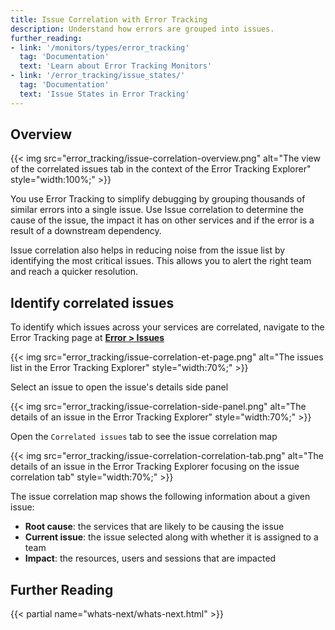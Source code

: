 ```yaml
---
title: Issue Correlation with Error Tracking 
description: Understand how errors are grouped into issues.
further_reading:
- link: '/monitors/types/error_tracking'
  tag: 'Documentation'
  text: 'Learn about Error Tracking Monitors'
- link: '/error_tracking/issue_states/'
  tag: 'Documentation'
  text: 'Issue States in Error Tracking'
---
```


## Overview 

{{< img src="error_tracking/issue-correlation-overview.png" alt="The view of the correlated issues tab in the context of the Error Tracking Explorer" style="width:100%;" >}}

You use Error Tracking to simplify debugging by grouping thousands of similar errors into a single issue. Use Issue correlation to determine the cause of the issue, the impact it has on other services and if the error is a result of a downstream dependency. 

Issue correlation also helps in reducing noise from the issue list by identifying the most critical issues. This allows you to alert the right team and reach a quicker resolution. 

## Identify correlated issues
To identify which issues across your services are correlated, navigate to the Error Tracking page at [**Error > Issues**][1]

{{< img src="error_tracking/issue-correlation-et-page.png" alt="The issues list in the Error Tracking Explorer" style="width:70%;" >}}

Select an issue to open the issue's details side panel

{{< img src="error_tracking/issue-correlation-side-panel.png" alt="The details of an issue in the Error Tracking Explorer" style="width:70%;" >}}

Open the `Correlated issues` tab to see the issue correlation map

{{< img src="error_tracking/issue-correlation-correlation-tab.png" alt="The details of an issue in the Error Tracking Explorer focusing on the issue correlation tab" style="width:70%;" >}}

The issue correlation map shows the following information about a given issue:
- **Root cause**: the services that are likely to be causing the issue
- **Current issue**: the issue selected along with whether it is assigned to a team
- **Impact**: the resources, users and sessions that are impacted


## Further Reading

{{< partial name="whats-next/whats-next.html" >}}



[1]: https://app.datadoghq.com/error-tracking
